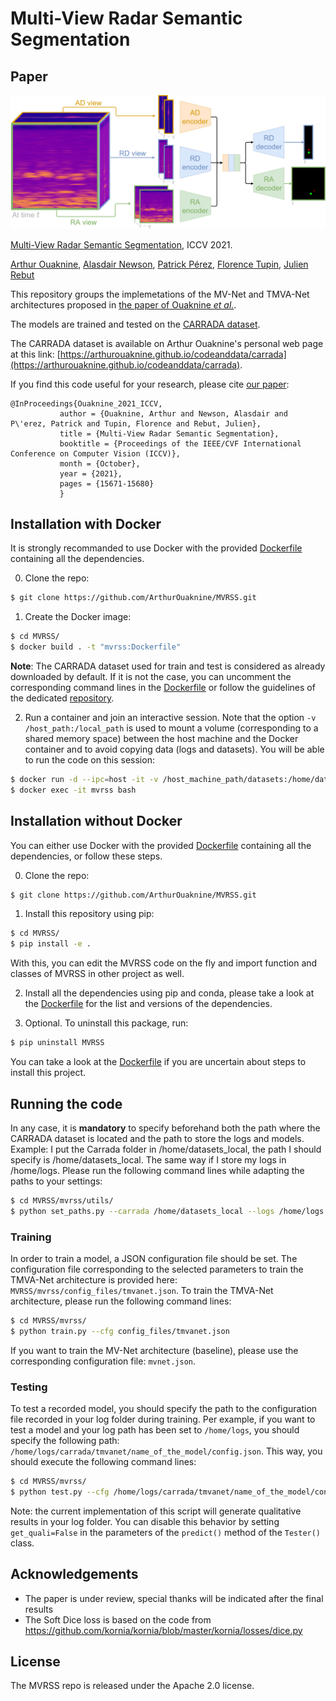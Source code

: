 # Multi-View Radar Semantic Segmentation

## Paper

![teaser_schema](./images/teaser_schema.png)

[Multi-View Radar Semantic Segmentation](https://arxiv.org/abs/2103.16214), ICCV 2021.

[Arthur Ouaknine](https://arthurouaknine.github.io/), [Alasdair Newson](https://sites.google.com/site/alasdairnewson/), [Patrick Pérez](https://ptrckprz.github.io/), [Florence Tupin](https://perso.telecom-paristech.fr/tupin/), [Julien Rebut](https://scholar.google.com/citations?user=BJcQNcoAAAAJ&hl=fr)

This repository groups the implemetations of the MV-Net and TMVA-Net architectures proposed in [the paper of Ouaknine *et al.*](https://arxiv.org/abs/2103.16214).

The models are trained and tested on the [CARRADA dataset](https://arxiv.org/abs/2005.01456).

The CARRADA dataset is available on Arthur Ouaknine's personal web page at this link: [https://arthurouaknine.github.io/codeanddata/carrada](https://arthurouaknine.github.io/codeanddata/carrada).

If you find this code useful for your research, please cite [our paper](https://arxiv.org/abs/2103.16214):
```
@InProceedings{Ouaknine_2021_ICCV,
	       author = {Ouaknine, Arthur and Newson, Alasdair and P\'erez, Patrick and Tupin, Florence and Rebut, Julien},
	       title = {Multi-View Radar Semantic Segmentation},
	       booktitle = {Proceedings of the IEEE/CVF International Conference on Computer Vision (ICCV)},
	       month = {October},
	       year = {2021},
	       pages = {15671-15680}
	       }
```


## Installation with Docker

It is strongly recommanded to use Docker with the provided [Dockerfile](./Dockerfile) containing all the dependencies.

0. Clone the repo:
```bash
$ git clone https://github.com/ArthurOuaknine/MVRSS.git
```

1. Create the Docker image:
```bash
$ cd MVRSS/
$ docker build . -t "mvrss:Dockerfile"
```

**Note**: The CARRADA dataset used for train and test is considered as already downloaded by default. If it is not the case, you can uncomment the corresponding command lines in the [Dockerfile](./Dockerfile) or follow the guidelines of the dedicated [repository](https://github.com/valeoai/carrada_dataset).

2. Run a container and join an interactive session. Note that the option `-v /host_path:/local_path` is used to mount a volume (corresponding to a shared memory space) between the host machine and the Docker container and to avoid copying data (logs and datasets). You will be able to run the code on this session:
```bash
$ docker run -d --ipc=host -it -v /host_machine_path/datasets:/home/datasets_local -v /host_machine_path/logs:/home/logs --name mvrss --gpus all mvrss:Dockerfile sleep infinity
$ docker exec -it mvrss bash
```


## Installation without Docker

You can either use Docker with the provided [Dockerfile](./Dockerfile) containing all the dependencies, or follow these steps.

0. Clone the repo:
```bash
$ git clone https://github.com/ArthurOuaknine/MVRSS.git
```

1. Install this repository using pip:
```bash
$ cd MVRSS/
$ pip install -e .
```
With this, you can edit the MVRSS code on the fly and import function and classes of MVRSS in other project as well.

2. Install all the dependencies using pip and conda, please take a look at the [Dockerfile](./Dockerfile) for the list and versions of the dependencies.

3. Optional. To uninstall this package, run:
```bash
$ pip uninstall MVRSS
```

You can take a look at the [Dockerfile](./Dockerfile) if you are uncertain about steps to install this project.


## Running the code

In any case, it is **mandatory** to specify beforehand both the path where the CARRADA dataset is located and the path to store the logs and models. Example: I put the Carrada folder in /home/datasets_local, the path I should specify is /home/datasets_local. The same way if I store my logs in /home/logs. Please run the following command lines while adapting the paths to your settings:

```bash
$ cd MVRSS/mvrss/utils/
$ python set_paths.py --carrada /home/datasets_local --logs /home/logs
```

### Training

In order to train a model, a JSON configuration file should be set. The configuration file corresponding to the selected parameters to train the TMVA-Net architecture is provided here: `MVRSS/mvrss/config_files/tmvanet.json`. To train the TMVA-Net architecture, please run the following command lines:

```bash
$ cd MVRSS/mvrss/
$ python train.py --cfg config_files/tmvanet.json
```

If you want to train the MV-Net architecture (baseline), please use the corresponding configuration file: `mvnet.json`.

### Testing

To test a recorded model, you should specify the path to the configuration file recorded in your log folder during training. Per example, if you want to test a model and your log path has been set to `/home/logs`, you should specify the following path: `/home/logs/carrada/tmvanet/name_of_the_model/config.json`. This way, you should execute the following command lines:

```bash
$ cd MVRSS/mvrss/
$ python test.py --cfg /home/logs/carrada/tmvanet/name_of_the_model/config.json
```
Note: the current implementation of this script will generate qualitative results in your log folder. You can disable this behavior by setting `get_quali=False` in the parameters of the `predict()` method of the `Tester()` class.


## Acknowledgements
- The paper is under review, special thanks will be indicated after the final results
- The Soft Dice loss is based on the code from <https://github.com/kornia/kornia/blob/master/kornia/losses/dice.py>

## License

The MVRSS repo is released under the Apache 2.0 license.
